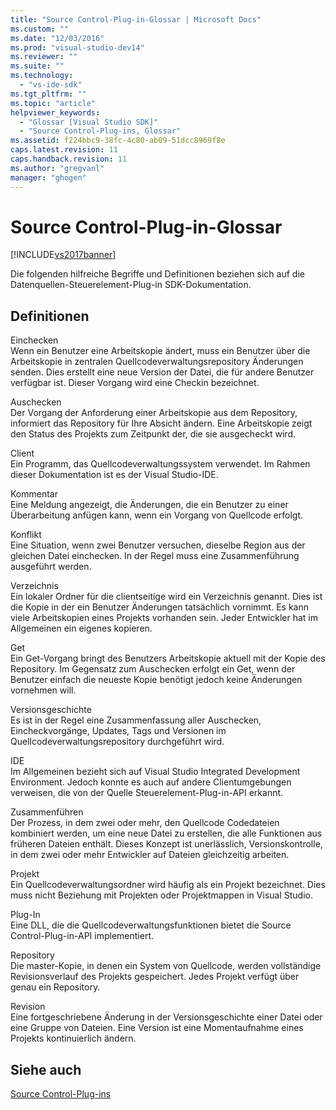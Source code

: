 ```yaml
---
title: "Source Control-Plug-in-Glossar | Microsoft Docs"
ms.custom: ""
ms.date: "12/03/2016"
ms.prod: "visual-studio-dev14"
ms.reviewer: ""
ms.suite: ""
ms.technology: 
  - "vs-ide-sdk"
ms.tgt_pltfrm: ""
ms.topic: "article"
helpviewer_keywords: 
  - "Glossar [Visual Studio SDK]"
  - "Source Control-Plug-ins, Glossar"
ms.assetid: f224bbc9-38fc-4c80-ab09-51dcc8969f8e
caps.latest.revision: 11
caps.handback.revision: 11
ms.author: "gregvanl"
manager: "ghogen"
---
```

# Source Control-Plug-in-Glossar
[!INCLUDE[vs2017banner](../code-quality/includes/vs2017banner.md)]

Die folgenden hilfreiche Begriffe und Definitionen beziehen sich auf die Datenquellen\-Steuerelement\-Plug\-in SDK\-Dokumentation.  
  
## Definitionen  
 Einchecken  
 Wenn ein Benutzer eine Arbeitskopie ändert, muss ein Benutzer über die Arbeitskopie in zentralen Quellcodeverwaltungsrepository Änderungen senden. Dies erstellt eine neue Version der Datei, die für andere Benutzer verfügbar ist. Dieser Vorgang wird eine Checkin bezeichnet.  
  
 Auschecken  
 Der Vorgang der Anforderung einer Arbeitskopie aus dem Repository, informiert das Repository für Ihre Absicht ändern. Eine Arbeitskopie zeigt den Status des Projekts zum Zeitpunkt der, die sie ausgecheckt wird.  
  
 Client  
 Ein Programm, das Quellcodeverwaltungssystem verwendet. Im Rahmen dieser Dokumentation ist es der Visual Studio\-IDE.  
  
 Kommentar  
 Eine Meldung angezeigt, die Änderungen, die ein Benutzer zu einer Überarbeitung anfügen kann, wenn ein Vorgang von Quellcode erfolgt.  
  
 Konflikt  
 Eine Situation, wenn zwei Benutzer versuchen, dieselbe Region aus der gleichen Datei einchecken. In der Regel muss eine Zusammenführung ausgeführt werden.  
  
 Verzeichnis  
 Ein lokaler Ordner für die clientseitige wird ein Verzeichnis genannt. Dies ist die Kopie in der ein Benutzer Änderungen tatsächlich vornimmt. Es kann viele Arbeitskopien eines Projekts vorhanden sein. Jeder Entwickler hat im Allgemeinen ein eigenes kopieren.  
  
 Get  
 Ein Get\-Vorgang bringt des Benutzers Arbeitskopie aktuell mit der Kopie des Repository. Im Gegensatz zum Auschecken erfolgt ein Get, wenn der Benutzer einfach die neueste Kopie benötigt jedoch keine Änderungen vornehmen will.  
  
 Versionsgeschichte  
 Es ist in der Regel eine Zusammenfassung aller Auschecken, Eincheckvorgänge, Updates, Tags und Versionen im Quellcodeverwaltungsrepository durchgeführt wird.  
  
 IDE  
 Im Allgemeinen bezieht sich auf Visual Studio Integrated Development Environment. Jedoch konnte es auch auf andere Clientumgebungen verweisen, die von der Quelle Steuerelement\-Plug\-in\-API erkannt.  
  
 Zusammenführen  
 Der Prozess, in dem zwei oder mehr, den Quellcode Codedateien kombiniert werden, um eine neue Datei zu erstellen, die alle Funktionen aus früheren Dateien enthält. Dieses Konzept ist unerlässlich, Versionskontrolle, in dem zwei oder mehr Entwickler auf Dateien gleichzeitig arbeiten.  
  
 Projekt  
 Ein Quellcodeverwaltungsordner wird häufig als ein Projekt bezeichnet. Dies muss nicht Beziehung mit Projekten oder Projektmappen in Visual Studio.  
  
 Plug\-In  
 Eine DLL, die die Quellcodeverwaltungsfunktionen bietet die Source Control\-Plug\-in\-API implementiert.  
  
 Repository  
 Die master\-Kopie, in denen ein System von Quellcode, werden vollständige Revisionsverlauf des Projekts gespeichert. Jedes Projekt verfügt über genau ein Repository.  
  
 Revision  
 Eine fortgeschriebene Änderung in der Versionsgeschichte einer Datei oder eine Gruppe von Dateien. Eine Version ist eine Momentaufnahme eines Projekts kontinuierlich ändern.  
  
## Siehe auch  
 [Source Control\-Plug\-ins](../extensibility/source-control-plug-ins.md)